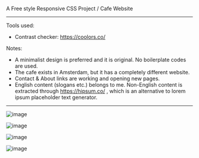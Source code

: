 A Free style Responsive CSS Project / Cafe Website

<hr>

Tools used:
- Contrast checker: https://coolors.co/

Notes:
- A minimalist design is preferred and it is original. No boilerplate codes are used.
- The cafe exists in Amsterdam, but it has a completely different website.
- Contact & About links are working and opening new pages.
- English content (slogans etc.) belongs to me. Non-English content is extracted through https://hipsum.co/ , which is an alternative to lorem ipsum placeholder text generator.


<hr>


![image](https://user-images.githubusercontent.com/90147636/184879392-9caf225f-a166-4b99-819a-59798e08055c.png)

![image](https://user-images.githubusercontent.com/90147636/184879465-bae5fcb9-8e57-4db5-a9c1-6f4292ee45c3.png)

![image](https://user-images.githubusercontent.com/90147636/184879511-31cfc83f-34ee-4a42-b0d3-47e36de48649.png)

![image](https://user-images.githubusercontent.com/90147636/184879549-5d6c58d5-3c5b-4ecb-8660-978644a5dc35.png)


